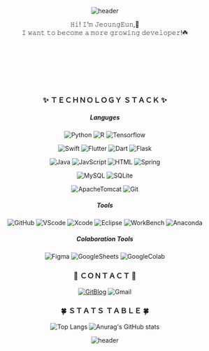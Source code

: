 <!-- 기본 생성 part
**monargent0/monargent0** is a ✨ _special_ ✨ repository because its `README.md` (this file) appears on your GitHub profile.

Here are some ideas to get you started:

- 🔭 I’m currently working on ...
- 🌱 I’m currently learning ...
- 👯 I’m looking to collaborate on ...
- 🤔 I’m looking for help with ...
- 💬 Ask me about ...
- 📫 How to reach me: ...
- 😄 Pronouns: ...
- ⚡ Fun fact: ...
-->

<div align = center>

<!-- 헤더 (물결모양, 문구 etc) -->
![header](https://capsule-render.vercel.app/api?type=wave&color=FCEDDA&height=200&section=header&text=𝐷é𝑣𝑒𝑙𝑜𝑝𝑝𝑒𝑢𝑟%20𝑒𝑛%20𝑐𝑟𝑜𝑖𝑠𝑠𝑎𝑛𝑐𝑒&animation=twinkling&fontSize=40&fontColor=EE4E34)
  

<!-- 인사말  -->
  𝙷𝚒! 𝙸'𝚖 𝙹𝚎𝚘𝚞𝚗𝚐𝙴𝚞𝚗,🐰  <br>
  𝙸 𝚠𝚊𝚗𝚝 𝚝𝚘 𝚋𝚎𝚌𝚘𝚖𝚎 𝚊 𝚖𝚘𝚛𝚎 𝚐𝚛𝚘𝚠𝚒𝚗𝚐 𝚍𝚎𝚟𝚎𝚕𝚘𝚙𝚎𝚛!☘️
  
  <br><br><br>
  ---
  
<!-- 기술 리스트 -->
### ✨ ＴＥＣＨＮＯＬＯＧＹ ＳＴＡＣＫ ✨
<!--   한번이라도 사용한 기술 구분? -->

##### Languges
<!--   분석 언어 -->
![Python](https://img.shields.io/badge/Python-3776AB?style=plastic&logo=Python&logoColor=white)
![R](https://img.shields.io/badge/R-276DC3?style=flat-square&logo=R&logoColor=white)
![Tensorflow](https://img.shields.io/badge/Tensorflow-FF6F00?style=flat-square&logo=Tensorflow&logoColor=white)
<br>
<!--   앱 언어 -->
![Swift](https://img.shields.io/badge/Swift-F05138?style=flat-square&logo=Swift&logoColor=white)
![Flutter](https://img.shields.io/badge/Flutter-02569B?style=flat-square&logo=Flutter&logoColor=white) 
![Dart](https://img.shields.io/badge/Dart-0175C2?style=flat-square&logo=Dart&logoColor=white)
![Flask](https://img.shields.io/badge/Flask-000000?style=flat-square&logo=Flask&logoColor=white)
<br>
<!--   웹 언어 -->
![Java](https://img.shields.io/badge/Java-007396?style=flat-square&logo=java&logoColor=white)
![JavScript](https://img.shields.io/badge/JavaScript-F7DF1E?style=flat-square&logo=JavaScript&logoColor=black)
![HTML](https://img.shields.io/badge/HTML-E34F26?style=flat-square&logo=HTML5&logoColor=white)
![Spring](https://img.shields.io/badge/Spring-6DB33F?style=flat-square&logo=Spring&logoColor=white)
<br>
<!--  DB  -->
![MySQL](https://img.shields.io/badge/MySQL-4479A1?style=flat-square&logo=MySQL&logoColor=white)
![SQLite](https://img.shields.io/badge/SQLite-003B57?style=flat-square&logo=SQLite&logoColor=white)
<!-- 서버 외  -->
![ApacheTomcat](https://img.shields.io/badge/ApacheTomcat-F8DC75?style=flat-square&logo=ApacheTomcat&logoColor=white) 
![Git](https://img.shields.io/badge/Git-F05032?style=flat-square&logo=Git&logoColor=white)
  
##### Tools
<!-- 깃허브, Flutter, 스프링, 아나콘다 /GUI 워크벤치 /IDE vscode, Xcode, 이클립스, STS  -->
![GitHub](https://img.shields.io/badge/GitHub-181717?style=flat-square&logo=GitHub&logoColor=white)
![VScode](https://img.shields.io/badge/VSCode-007ACC?style=flat-square&logo=VisualStudioCode&logoColor=white)
![Xcode](https://img.shields.io/badge/Xcode-147EFB?style=flat-square&logo=Xcode&logoColor=white)
![Eclipse](https://img.shields.io/badge/Eclipse-2C2255?style=flat-square&logo=EclipseIDE&logoColor=white)
![WorkBench](https://img.shields.io/badge/WorkBench-4479A1?style=flat-square&logo=MySQL&logoColor=white)
![Anaconda](https://img.shields.io/badge/Anaconda-44A833?style=flat-square&logo=Anaconda&logoColor=white)

<!-- 사용 가능 협업 툴 -->
##### Colaboration Tools
<!--  피그마, 구글스프레드, 구글코랩   -->
![Figma](https://img.shields.io/badge/Figma-F24E1E?style=flat&logo=Figma&logoColor=white)
![GoogleSheets](https://img.shields.io/badge/GoogleSheets-34A853?style=flat&logo=GoogleSheets&logoColor=white)
![GoogleColab](https://img.shields.io/badge/GoogleColab-F9AB00?style=flat&logo=GoogleColab&logoColor=white)
  
<!-- 연락 수단  -->
### 🌹 ＣＯＮＴＡＣＴ 🌹
<!--  깃 블로그, 구글 메일, (노션, 캐글, 데이콘, 백준, 링크드인?) -->
[![GitBlog](https://img.shields.io/badge/Blog-222222?style=plastic&logo=GitHub&logoColor=white)](https://monargent0.github.io/)
![Gmail](https://img.shields.io/badge/owjddms1118@gmail.com-EA4335?style=plastic&logo=Gmail&logoColor=white)
<!-- [![Notion](https://img.shields.io/badge/Notion-000000?style=plastic&logo=Notion&logoColor=white)](노션프로필링크) -->
  
<!-- 보류 List -->
  
<!-- 사용언어 요약, #백준 등급, git 사용 현황 -->
### 🍀 ＳＴＡＴＳ ＴＡＢＬＥ 🍀
<!-- [![Solved.ac
프로필](http://mazassumnida.wtf/api/v2/generate_badge?boj=owjddms96)](https://solved.ac/owjddms96)    -->
![Top Langs](https://github-readme-stats.vercel.app/api/top-langs/?username=monargent0&layout=compact&theme=calm)
![Anurag's GitHub stats](https://github-readme-stats.vercel.app/api?username=monargent0&show_icons=true&theme=slateorange)

<!-- 방문자 수 2022.9 사용하지 않음 -->
<!-- [![Hits](https://hits.seeyoufarm.com/api/count/incr/badge.svg?url=https%3A%2F%2Fgithub.com%2Fmonargent0%2Fmonargent0&count_bg=%2395D7DB&title_bg=%23403E4B&icon=github.svg&icon_color=%23DBDADA&title=hits&edge_flat=false)](https://hits.seeyoufarm.com) -->

<!-- footer 풋터  -->
![header](https://capsule-render.vercel.app/api?type=waving&color=EE4E34&height=100&section=footer)
</div>
